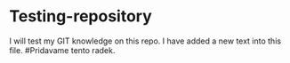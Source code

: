 # Testing-repository
I will test my GIT knowledge on this repo. 
I have added a new text into this file. #Pridavame tento radek.
